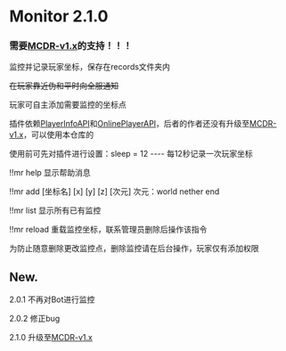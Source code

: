 # Monitor 2.1.0
### 需要[MCDR-v1.x](https://github.com/Fallen-Breath/MCDReforged)的支持！！！

监控并记录玩家坐标，保存在records文件夹内

~~在玩家靠近伪和平时向全服通知~~

玩家可自主添加需要监控的坐标点

插件依赖[PlayerInfoAPI](https://github.com/TISUnion/PlayerInfoAPI)和[OnlinePlayerAPI](https://github.com/zhang-anzhi/MCDReforgedPlugins/tree/master/OnlinePlayerAPI)，后者的作者还没有升级至[MCDR-v1.x](https://github.com/Fallen-Breath/MCDReforged)，可以使用本仓库的

使用前可先对插件进行设置：sleep = 12 ---- 每12秒记录一次玩家坐标

!!mr help  显示帮助消息

!!mr add [坐标名] [x] [y] [z] [次元]  次元：world nether end

!!mr list  显示所有已有监控

!!mr reload  重载监控坐标，联系管理员删除后操作该指令

为防止随意删除更改监控点，删除监控请在后台操作，玩家仅有添加权限

## New.

2.0.1 不再对Bot进行监控

2.0.2 修正bug

2.1.0 升级至[MCDR-v1.x](https://github.com/Fallen-Breath/MCDReforged)
